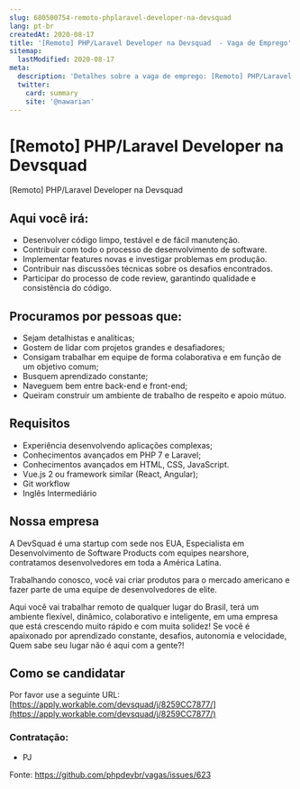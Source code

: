 ```yaml
---
slug: 680500754-remoto-phplaravel-developer-na-devsquad
lang: pt-br
createdAt: 2020-08-17
title: '[Remoto] PHP/Laravel Developer na Devsquad  - Vaga de Emprego'
sitemap:
  lastModified: 2020-08-17
meta:
  description: 'Detalhes sobre a vaga de emprego: [Remoto] PHP/Laravel Developer na Devsquad '
  twitter:
    card: summary
    site: '@nawarian'
---
```


# [Remoto] PHP/Laravel Developer na Devsquad 

[Remoto] PHP/Laravel Developer na Devsquad 

## Aqui você irá:

- Desenvolver código limpo, testável e de fácil manutenção.
- Contribuir com todo o processo de desenvolvimento de software.
- Implementar features novas e investigar problemas em produção.
- Contribuir nas discussões técnicas sobre os desafios encontrados.
- Participar do processo de code review, garantindo qualidade e consistência do código.

##  Procuramos por pessoas que:

- Sejam detalhistas e analíticas;
- Gostem de lidar com projetos grandes e desafiadores;
- Consigam trabalhar em equipe de forma colaborativa e em função de um objetivo comum;
- Busquem aprendizado constante;
- Naveguem bem entre back-end e front-end;
- Queiram  construir um ambiente de trabalho de respeito e apoio mútuo.

## Requisitos

- Experiência desenvolvendo aplicações complexas;
- Conhecimentos avançados em PHP 7 e Laravel;
- Conhecimentos avançados em HTML, CSS, JavaScript.
- Vue.js 2 ou framework similar (React, Angular);
- Git workflow
- Inglês Intermediário

## Nossa empresa

A DevSquad é uma startup com sede nos EUA, Especialista em Desenvolvimento de Software Products com equipes nearshore, contratamos desenvolvedores em toda a América Latina.

Trabalhando conosco, você vai criar produtos para o mercado americano e fazer parte de uma equipe de desenvolvedores de elite.

Aqui você vai trabalhar remoto de qualquer lugar do Brasil, terá um ambiente flexível, dinâmico, colaborativo e inteligente, em uma empresa que está crescendo muito rápido e com muita solidez! Se você é apaixonado por aprendizado constante, desafios, autonomia e velocidade, Quem sabe seu lugar não é aqui com a gente?!

## Como se candidatar

Por favor use a seguinte URL: [https://apply.workable.com/devsquad/j/8259CC7877/](https://apply.workable.com/devsquad/j/8259CC7877/)

### Contratação:
- PJ

Fonte: https://github.com/phpdevbr/vagas/issues/623